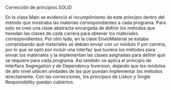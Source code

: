 Corrección de principios SOLID

En la clase Main se evidenció el incumplimiento de este principio dentro del método que mostraba las materias correspondientes a cada programa. Para esto se creó una clase abstracta encargada de definir los métodos que heredan las clases de cada carrera para obtener los materiales correspondientes. Por otro lado, en la clase EnvioMaterial se estaba comprobando qué materiales se debían enviar con un módulo if por carrera, por lo que se optó por incluir una interfaz que tuviera los métodos para enviar los materiales y la implementan las clases asignadas para definir qué se requiere para cada programa. Así también se aplica el principio de Interface Segregation y de Dependency Inversion, dejando que los módulos de alto nivel utilicen unidades de las que puedan implementar los métodos directamente. Con las correcciones, los principios de Liskov y Single Responsibility quedan cubiertos.
